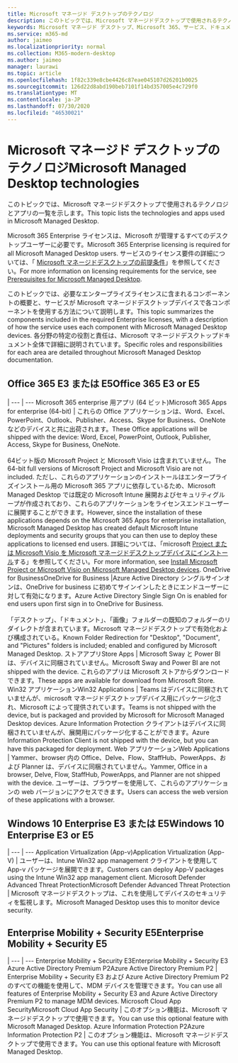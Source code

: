 ```yaml
---
title: Microsoft マネージド デスクトップのテクノロジ
description: このトピックでは、Microsoft マネージドデスクトップで使用されるテクノロジとアプリの一覧を示します。
keywords: Microsoft マネージド デスクトップ、Microsoft 365、サービス、ドキュメント
ms.service: m365-md
author: jaimeo
ms.localizationpriority: normal
ms.collection: M365-modern-desktop
ms.author: jaimeo
manager: laurawi
ms.topic: article
ms.openlocfilehash: 1f82c339e8cbe4426c87eae045107d26201b0025
ms.sourcegitcommit: 126d22d8abd190beb7101f14bd357005e4c729f0
ms.translationtype: MT
ms.contentlocale: ja-JP
ms.lasthandoff: 07/30/2020
ms.locfileid: "46530021"
---
```

# <a name="microsoft-managed-desktop-technologies"></a><span data-ttu-id="e27be-104">Microsoft マネージド デスクトップのテクノロジ</span><span class="sxs-lookup"><span data-stu-id="e27be-104">Microsoft Managed Desktop technologies</span></span>

<span data-ttu-id="e27be-105">このトピックでは、Microsoft マネージドデスクトップで使用されるテクノロジとアプリの一覧を示します。</span><span class="sxs-lookup"><span data-stu-id="e27be-105">This topic lists the technologies and apps used in Microsoft Managed Desktop.</span></span>

<!-- Microsoft 365 E5; Device as a Service -->
<!-- in O365 table, standard suite, removed this sentence "Please see the Installation of Project/Visio 64bit Click to Run Addendum for important deployment instructions. -->

<span data-ttu-id="e27be-106">Microsoft 365 Enterprise ライセンスは、Microsoft が管理するすべてのデスクトップユーザーに必要です。</span><span class="sxs-lookup"><span data-stu-id="e27be-106">Microsoft 365 Enterprise licensing is required for all Microsoft Managed Desktop users.</span></span> <span data-ttu-id="e27be-107">サービスのライセンス要件の詳細については、「 [Microsoft マネージドデスクトップの前提条件](../get-ready/prerequisites.md)」を参照してください。</span><span class="sxs-lookup"><span data-stu-id="e27be-107">For more information on licensing requirements for the service, see [Prerequisites for Microsoft Managed Desktop](../get-ready/prerequisites.md).</span></span>

<span data-ttu-id="e27be-108">このトピックでは、必要なエンタープライズライセンスに含まれるコンポーネントの概要と、サービスが Microsoft マネージドデスクトップデバイスで各コンポーネントを使用する方法について説明します。</span><span class="sxs-lookup"><span data-stu-id="e27be-108">This topic summarizes the components included in the required Enterprise licenses, with a description of how the service uses each component with Microsoft Managed Desktop devices.</span></span> <span data-ttu-id="e27be-109">各分野の特定の役割と責任は、Microsoft マネージドデスクトップドキュメント全体で詳細に説明されています。</span><span class="sxs-lookup"><span data-stu-id="e27be-109">Specific roles and responsibilities for each area are detailed throughout Microsoft Managed Desktop documentation.</span></span> 

## <a name="office-365-e3-or-e5"></a><span data-ttu-id="e27be-110">Office 365 E3 または E5</span><span class="sxs-lookup"><span data-stu-id="e27be-110">Office 365 E3 or E5</span></span>
 |
 --- | ---
<span data-ttu-id="e27be-111">Microsoft 365 enterprise 用アプリ (64 ビット)</span><span class="sxs-lookup"><span data-stu-id="e27be-111">Microsoft 365 Apps for enterprise (64-bit)</span></span> | <span data-ttu-id="e27be-112">これらの Office アプリケーションは、Word、Excel、PowerPoint、Outlook、Publisher、Access、Skype for Business、OneNote などのデバイスと共に出荷されます。</span><span class="sxs-lookup"><span data-stu-id="e27be-112">These Office applications will be shipped with the device: Word, Excel, PowerPoint, Outlook, Publisher, Access, Skype for Business, OneNote.</span></span><br><br><span data-ttu-id="e27be-113">64ビット版の Microsoft Project と Microsoft Visio は含まれていません。</span><span class="sxs-lookup"><span data-stu-id="e27be-113">The 64-bit full versions of Microsoft Project and Microsoft Visio are not included.</span></span> <span data-ttu-id="e27be-114">ただし、これらのアプリケーションのインストールはエンタープライズインストール用の Microsoft 365 アプリに依存しているため、Microsoft Managed Desktop では既定の Microsoft Intune 展開およびセキュリティグループが作成されており、これらのアプリケーションをライセンスエンドユーザーに展開することができます。</span><span class="sxs-lookup"><span data-stu-id="e27be-114">However, since the installation of these applications depends on the Microsoft 365 Apps for enterprise installation, Microsoft Managed Desktop has created default Microsoft Intune deployments and security groups that you can then use to deploy these applications to licensed end users.</span></span> <span data-ttu-id="e27be-115">詳細については、「microsoft [Project または Microsoft Visio を Microsoft マネージドデスクトップデバイスにインストール](../get-started/project-visio.md)する」を参照してください。</span><span class="sxs-lookup"><span data-stu-id="e27be-115">For more information, see [Install Microsoft Project or Microsoft Visio on Microsoft Managed Desktop devices](../get-started/project-visio.md).</span></span>
<span data-ttu-id="e27be-116">OneDrive for Business</span><span class="sxs-lookup"><span data-stu-id="e27be-116">OneDrive for Business</span></span> |<span data-ttu-id="e27be-117">Azure Active Directory シングルサインオンは、OneDrive for business に初めてサインインしたときにエンドユーザーに対して有効になります。</span><span class="sxs-lookup"><span data-stu-id="e27be-117">Azure Active Directory Single Sign On is enabled for end users upon first sign in to OneDrive for Business.</span></span><br><br><span data-ttu-id="e27be-118">「デスクトップ」、「ドキュメント」、「画像」フォルダーの既知のフォルダーのリダイレクトが含まれています。Microsoft マネージドデスクトップで有効化および構成されている。</span><span class="sxs-lookup"><span data-stu-id="e27be-118">Known Folder Redirection for "Desktop", "Document", and "Pictures" folders is included; enabled and configured by Microsoft Managed Desktop.</span></span> 
<span data-ttu-id="e27be-119">ストアアプリ</span><span class="sxs-lookup"><span data-stu-id="e27be-119">Store Apps</span></span> |    <span data-ttu-id="e27be-120">Microsoft Sway と Power BI は、デバイスに同梱されていません。</span><span class="sxs-lookup"><span data-stu-id="e27be-120">Microsoft Sway and Power BI are not shipped with the device.</span></span> <span data-ttu-id="e27be-121">これらのアプリは Microsoft ストアからダウンロードできます。</span><span class="sxs-lookup"><span data-stu-id="e27be-121">These apps are available for download from Microsoft Store.</span></span>
<span data-ttu-id="e27be-122">Win32 アプリケーション</span><span class="sxs-lookup"><span data-stu-id="e27be-122">Win32 Applications</span></span> |    <span data-ttu-id="e27be-123">Teams はデバイスに同梱されていませんが、microsoft マネージドデスクトップデバイス用にパッケージ化され、Microsoft によって提供されています。</span><span class="sxs-lookup"><span data-stu-id="e27be-123">Teams is not shipped with the device, but is packaged and provided by Microsoft for Microsoft Managed Desktop devices.</span></span> <span data-ttu-id="e27be-124">Azure Information Protection クライアントはデバイスに同梱されていませんが、展開用にパッケージ化することができます。</span><span class="sxs-lookup"><span data-stu-id="e27be-124">Azure Information Protection Client is not shipped with the device, but you can have this packaged for deployment.</span></span> 
<span data-ttu-id="e27be-125">Web アプリケーション</span><span class="sxs-lookup"><span data-stu-id="e27be-125">Web Applications</span></span> |  <span data-ttu-id="e27be-126">Yammer、browser 内の Office、Delve、Flow、StaffHub、PowerApps、および Planner は、デバイスに同梱されていません。</span><span class="sxs-lookup"><span data-stu-id="e27be-126">Yammer, Office in a browser, Delve, Flow, StaffHub, PowerApps, and Planner are not shipped with the device.</span></span> <span data-ttu-id="e27be-127">ユーザーは、ブラウザーを使用して、これらのアプリケーションの web バージョンにアクセスできます。</span><span class="sxs-lookup"><span data-stu-id="e27be-127">Users can access the web version of these applications with a browser.</span></span>


## <a name="windows-10-enterprise-e3-or-e5"></a><span data-ttu-id="e27be-128">Windows 10 Enterprise E3 または E5</span><span class="sxs-lookup"><span data-stu-id="e27be-128">Windows 10 Enterprise E3 or E5</span></span>

 |
 --- | ---
<span data-ttu-id="e27be-129">Application Virtualization (App-v)</span><span class="sxs-lookup"><span data-stu-id="e27be-129">Application Virtualization (App-V)</span></span> |    <span data-ttu-id="e27be-130">ユーザーは、Intune Win32 app management クライアントを使用して App-v パッケージを展開できます。</span><span class="sxs-lookup"><span data-stu-id="e27be-130">Customers can deploy App-V packages using the Intune Win32 app management client.</span></span>
<span data-ttu-id="e27be-131">Microsoft Defender Advanced Threat Protection</span><span class="sxs-lookup"><span data-stu-id="e27be-131">Microsoft Defender Advanced Threat Protection</span></span> |  <span data-ttu-id="e27be-132">Microsoft マネージドデスクトップは、これを使用してデバイスのセキュリティを監視します。</span><span class="sxs-lookup"><span data-stu-id="e27be-132">Microsoft Managed Desktop uses this to monitor device security.</span></span> 

## <a name="enterprise-mobility--security-e5"></a><span data-ttu-id="e27be-133">Enterprise Mobility + Security E5</span><span class="sxs-lookup"><span data-stu-id="e27be-133">Enterprise Mobility + Security E5</span></span>

 |
 --- | ---
<span data-ttu-id="e27be-134">Enterprise Mobility + Security E3</span><span class="sxs-lookup"><span data-stu-id="e27be-134">Enterprise Mobility + Security E3</span></span><br><span data-ttu-id="e27be-135">Azure Active Directory Premium P2</span><span class="sxs-lookup"><span data-stu-id="e27be-135">Azure Active Directory Premium P2</span></span> |    <span data-ttu-id="e27be-136">Enterprise Mobility + Security E3 および Azure Active Directory Premium P2 のすべての機能を使用して、MDM デバイスを管理できます。</span><span class="sxs-lookup"><span data-stu-id="e27be-136">You can use all features of Enterprise Mobility + Security E3 and Azure Active Directory Premium P2 to manage MDM devices.</span></span>
<span data-ttu-id="e27be-137">Microsoft Cloud App Security</span><span class="sxs-lookup"><span data-stu-id="e27be-137">Microsoft Cloud App Security</span></span> |  <span data-ttu-id="e27be-138">このオプション機能は、Microsoft マネージドデスクトップで使用できます。</span><span class="sxs-lookup"><span data-stu-id="e27be-138">You can use this optional feature with Microsoft Managed Desktop.</span></span>
<span data-ttu-id="e27be-139">Azure Information Protection P2</span><span class="sxs-lookup"><span data-stu-id="e27be-139">Azure Information Protection P2</span></span>  | <span data-ttu-id="e27be-140">このオプション機能は、Microsoft マネージドデスクトップで使用できます。</span><span class="sxs-lookup"><span data-stu-id="e27be-140">You can use this optional feature with Microsoft Managed Desktop.</span></span>
